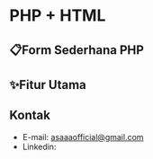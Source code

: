 # PHP + HTML

## 📋Form Sederhana PHP

## ✨Fitur Utama

##

## Kontak
- E-mail: asaaaofficial@gmail.com
- Linkedin:
